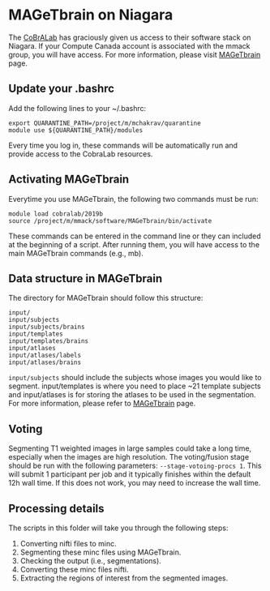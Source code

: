 # MAGeTbrain on Niagara
The [CoBrALab](https://www.cobralab.ca/) has graciously given us access to their software stack on Niagara. If your Compute Canada account is associated with the mmack group, you will have access. For more information, please visit [MAGeTbrain](https://github.com/CobraLab/MAGeTbrain) page.

## Update your .bashrc
Add the following lines to your ~/.bashrc:

    export QUARANTINE_PATH=/project/m/mchakrav/quarantine
    module use ${QUARANTINE_PATH}/modules
Every time you log in, these commands will be automatically run and provide access to the CobraLab resources.

## Activating MAGeTbrain
Everytime you use MAGeTbrain, the following two commands must be run:

    module load cobralab/2019b
    source /project/m/mmack/software/MAGeTbrain/bin/activate
    
These commands can be entered in the command line or they can included at the beginning of a script. After running them, you will have access to the main MAGeTbrain commands (e.g., mb). 

## Data structure in MAGeTbrain
The directory for MAGeTbrain should follow this structure:
    
    input/
    input/subjects
    input/subjects/brains
    input/templates
    input/templates/brains
    input/atlases
    input/atlases/labels
    input/atlases/brains
    
`input/subjects` should include the subjects whose images you would like to segment. input/templates is where you need to place ~21 template subjects and input/atlases is for storing the atlases to be used in the segmentation. For more information, please refer to [MAGeTbrain](https://github.com/CobraLab/MAGeTbrain) page.

## Voting
Segmenting T1 weighted images in large samples could take a long time, especially when the images are high resolution. The voting/fusion stage should be run with the following parameters: `--stage-votoing-procs 1`. This will submit 1 participant per job and it typically finishes within the default 12h wall time. If this does not work, you may need to increase the wall time.

## Processing details
The scripts in this folder will take you through the following steps:

1) Converting nifti files to minc.
2) Segmenting these minc files using MAGeTbrain.
3) Checking the output (i.e., segmentations).
4) Converting these minc files nifti.
5) Extracting the regions of interest from the segmented images.


<!--stackedit_data:
eyJoaXN0b3J5IjpbODY3Mzk2NTRdfQ==
-->
